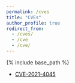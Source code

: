 ```yaml
---
permalink: /cves
title: "CVEs"
author_profile: true
redirect_from: 
  - /cves/
  - /cve
  - /cve/
---
```


{% include base_path %}
 <ul>
  <li><a href="https://nvd.nist.gov/vuln/detail/CVE-2021-4045">CVE-2021-4045</a></li>
</ul> 